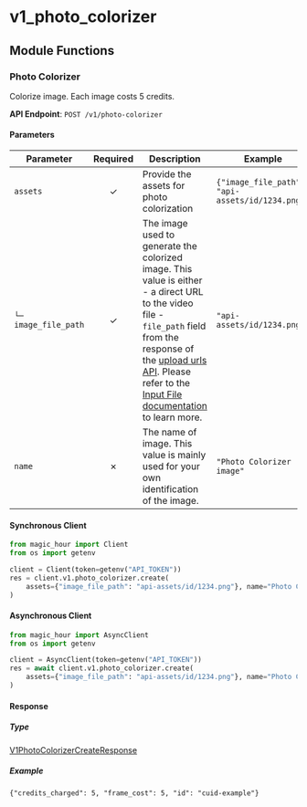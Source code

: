 # v1_photo_colorizer

## Module Functions
### Photo Colorizer <a name="create"></a>

Colorize image. Each image costs 5 credits.

**API Endpoint**: `POST /v1/photo-colorizer`

#### Parameters

| Parameter | Required | Description | Example |
|-----------|:--------:|-------------|--------|
| `assets` | ✓ | Provide the assets for photo colorization | `{"image_file_path": "api-assets/id/1234.png"}` |
| `└─ image_file_path` | ✓ | The image used to generate the colorized image. This value is either - a direct URL to the video file - `file_path` field from the response of the [upload urls API](https://docs.magichour.ai/api-reference/files/generate-asset-upload-urls).  Please refer to the [Input File documentation](https://docs.magichour.ai/api-reference/files/generate-asset-upload-urls#input-file) to learn more.  | `"api-assets/id/1234.png"` |
| `name` | ✗ | The name of image. This value is mainly used for your own identification of the image. | `"Photo Colorizer image"` |

#### Synchronous Client

```python
from magic_hour import Client
from os import getenv

client = Client(token=getenv("API_TOKEN"))
res = client.v1.photo_colorizer.create(
    assets={"image_file_path": "api-assets/id/1234.png"}, name="Photo Colorizer image"
)

```

#### Asynchronous Client

```python
from magic_hour import AsyncClient
from os import getenv

client = AsyncClient(token=getenv("API_TOKEN"))
res = await client.v1.photo_colorizer.create(
    assets={"image_file_path": "api-assets/id/1234.png"}, name="Photo Colorizer image"
)

```

#### Response

##### Type
[V1PhotoColorizerCreateResponse](/magic_hour/types/models/v1_photo_colorizer_create_response.py)

##### Example
`{"credits_charged": 5, "frame_cost": 5, "id": "cuid-example"}`
<!-- CUSTOM DOCS START -->

<!-- CUSTOM DOCS END -->

